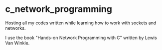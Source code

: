 # c_network_programming
Hosting all my codes written while learning how to work with sockets and networks.

I use the book "Hands-on Network Programming with C" written by Lewis Van Winkle.
